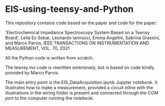 # EIS-using-teensy-and-Python

This repository contains code based on the paper and code for the paper:

 'Electrochemical Impedance Spectroscopy System Based on a Teensy Board',
Leila Es Sebar, Leonardo Iannucci, Emma Angelini, Sabrina Grassini, and Marco Parvis,
IEEE TRANSACTIONS ON INSTRUMENTATION AND MEASUREMENT, VOL. 70, 2021

All the Python code is written from scratch.

The teensy ino code is rewritten extensively, but is based on code kindly provided by Marco Parvis.

The main entry point is the EIS_DataAcquisition.ipynb Jupyter notebook. It illustrates how to make a measurement, provided a circuit  inline with the illustrations in the wiring folder is present and connected through the COM port to the computer running the notebook.
